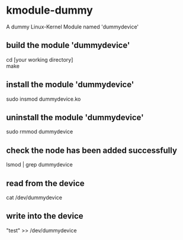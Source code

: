 # kmodule-dummy
A dummy Linux-Kernel Module named 'dummydevice'
## build the module 'dummydevice'
cd [your working directory]  
make
## install the module 'dummydevice'
sudo insmod dummydevice.ko
## uninstall  the module 'dummydevice'
sudo rmmod dummydevice

## check the node has been added successfully
lsmod | grep dummydevice

## read from the device
cat /dev/dummydevice

## write into the device
"test" >> /dev/dummydevice
